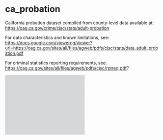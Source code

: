 # ca_probation

California probation dataset compiled from county-level data available at: 
https://oag.ca.gov/crime/cjsc/stats/adult-probation 

For data characteristics and known limitations, see:
https://docs.google.com/viewerng/viewer?url=https://oag.ca.gov/sites/all/files/agweb/pdfs/cjsc/stats/data_adult_probation.pdf 

For criminal statistics reporting requirements, see:
https://oag.ca.gov/sites/all/files/agweb/pdfs/cjsc/rptreq.pdf? 

![My image](https://github.com/pete-rjames/ca_probation/blob/master/images.jpg)
